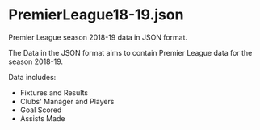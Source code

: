 # PremierLeague18-19.json
Premier League season 2018-19 data in JSON format.

The Data in the JSON format aims to contain Premier League data for the season 2018-19.

Data includes:

- Fixtures and Results
- Clubs' Manager and Players
- Goal Scored
- Assists Made
